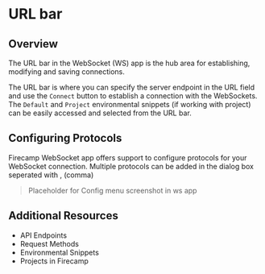 # URL bar

## Overview

The URL bar in the WebSocket (WS) app is the hub area for establishing, modifying and saving connections.

The URL bar is where you can specify the server endpoint in the URL field and use the `Connect` button to establish a connection with the WebSockets. The `Default` and `Project` environmental snippets (if working with project) can be easily accessed and selected from the URL bar.

## Configuring Protocols

Firecamp WebSocket app offers support to configure protocols for your WebSocket connection. Multiple protocols can be added in the dialog box seperated with , (comma)

> Placeholder for Config menu screenshot in ws app


## Additional Resources

- API Endpoints
- Request Methods
- Environmental Snippets
- Projects in Firecamp
